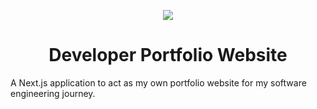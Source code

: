 <p align="center"><a href="https://nextjs.org/"><img src="https://img.shields.io/badge/next%20js-000000?style=for-the-badge&logo=nextdotjs&logoColor=white"/></a></p>

<h1 align="center"><b>Developer Portfolio Website</b></h1>

A Next.js application to act as my own portfolio website for my software engineering journey.
